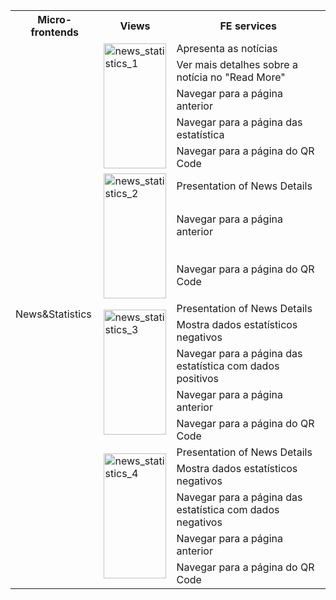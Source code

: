 
<table>
  <tr>
    <th>Micro-frontends</th>
    <th>Views</th>
    <th>FE services</th>
  </tr>
  <tr>
    <td rowspan="18">News&Statistics</td>
    <td rowspan="5"><img src="../image/News&Statistics_1.png" alt="news_statistics_1" width="100" height="200"></td>
    <td>Apresenta as notícias</td>
  </tr>
  <tr>
    <td>Ver mais detalhes sobre a notícia no "Read More"</td>
  </tr>
  <tr>
    <td>Navegar para a página anterior</td>
  </tr>
  <tr>
    <td>Navegar para a página das estatística</td>
  </tr>
  <tr>
    <td>Navegar para a página do QR Code</td>
  </tr>
    <td rowspan="3"><img src="../image/News&Statistics_2.png" alt="news_statistics_2" width="100" height="200"></td>
    <td>Presentation of News Details</td>
  </tr>
  <tr>
    <td>Navegar para a página anterior</td>
  </tr>
  <tr>
    <td>Navegar para a página do QR Code</td>
  </tr>
   </tr>
    <td rowspan="5"><img src="../image/News&Statistics_3.png" alt="news_statistics_3" width="100" height="200"></td>
    <td>Presentation of News Details</td>
  </tr>
  <tr>
    <td>Mostra dados estatísticos negativos</td>
  </tr>
  <tr>
    <td>Navegar para a página das estatística com dados positivos</td>
  </tr>
  <tr>
    <td>Navegar para a página anterior</td>
  </tr>
  <tr>
    <td>Navegar para a página do QR Code</td>
  </tr> </tr>
    <td rowspan="5"><img src="../image/News&Statistics_4.png" alt="news_statistics_4" width="100" height="200"></td>
    <td>Presentation of News Details</td>
  </tr>
  <tr>
    <td>Mostra dados estatísticos negativos</td>
  </tr>
  <tr>
    <td>Navegar para a página das estatística com dados negativos</td>
  </tr>
  <tr>
    <td>Navegar para a página anterior</td>
  </tr>
  <tr>
    <td>Navegar para a página do QR Code</td>
  </tr>
  
  
</table>
